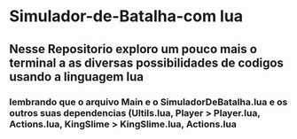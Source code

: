 # Simulador-de-Batalha-com lua
 
## Nesse Repositorio exploro um pouco mais o terminal a as diversas possibilidades de codigos usando a linguagem lua

### lembrando que o arquivo Main e o SimuladorDeBatalha.lua e os outros suas dependencias (Ultils.lua, Player > Player.lua, Actions.lua, KingSlime > KingSlime.lua, Actions.lua

